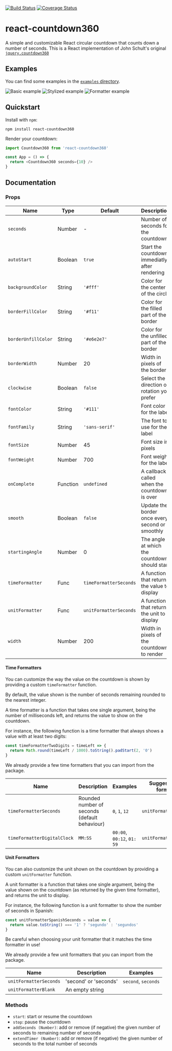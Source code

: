 [![Build Status](https://travis-ci.org/julienc91/react-countdown360.svg?branch=master)](https://travis-ci.org/julienc91/react-countdown360)
[![Coverage Status](https://coveralls.io/repos/github/julienc91/react-countdown360/badge.svg?branch=master)](https://coveralls.io/github/julienc91/react-countdown360?branch=master)

# react-countdown360

A simple and customizable React circular countdown that counts down a number of seconds.
This is a React implementation of John Schult's original [`jquery.countdown360`](https://github.com/johnschult/jquery.countdown360)

## Examples

You can find some examples in the [`examples` directory](https://github.com/julienc91/react-countdown360/tree/master/examples).

![Basic example][example1]
![Stylized example][example2]
![Formatter example][example3]


[example1]: https://raw.githubusercontent.com/julienc91/react-countdown360/master/doc/01_basic_countdown.gif "Baic example"
[example2]: https://raw.githubusercontent.com/julienc91/react-countdown360/master/doc/02_stylized_countdown.gif "Stylized example"
[example3]: https://raw.githubusercontent.com/julienc91/react-countdown360/master/doc/05_custom_formatters_countdown.gif "Formatter example"


## Quickstart

Install with `npm`:

```
npm install react-countdown360
```

Render your countdown:

```js
import Countdown360 from 'react-countdown360'

const App = () => {
  return <Countdown360 seconds={10} />
}
```

## Documentation

### Props

| Name                | Type     | Default                 | Description                                     |
|---------------------|----------|-------------------------|-------------------------------------------------|
| `seconds`           | Number   | -                       | Number of seconds for the countdown             |
| `autoStart`         | Boolean  | `true`                  | Start the countdown immediatly after rendering  |
| `backgroundColor`   | String   | `'#fff'`                | Color for the center of the circle              |
| `borderFillColor`   | String   | `'#f11'`                | Color for the filled part of the border         |
| `borderUnfillColor` | String   | `'#e6e2e7'`             | Color for the unfilled part of the border       |
| `borderWidth`       | Number   | 20                      | Width in pixels of the border                   |
| `clockwise`         | Boolean  | `false`                 | Select the direction of rotation you prefer     |
| `fontColor`         | String   | `'#111'`                | Font color for the label                        |
| `fontFamily`        | String   | `'sans-serif'`          | The font to use for the label                   |
| `fontSize`          | Number   | 45                      | Font size in pixels                             |
| `fontWeight`        | Number   | 700                     | Font weight for the label                       |
| `onComplete`        | Function | `undefined`             | A callback called when the countdown is over    |
| `smooth`            | Boolean  | `false`                 | Update the border once every second or smoothly |
| `startingAngle`     | Number   | 0                       | The angle at which the countdown should start   |
| `timeFormatter`     | Func     | `timeFormatterSeconds`  | A function that returns the value to display    |
| `unitFormatter`     | Func     | `unitFormatterSeconds`  | A function that returns the unit to display     |
| `width`             | Number   | 200                     | Width in pixels of the countdown to render      |


#### Time Formatters

You can customize the way the value on the countdown is shown by providing a custom `timeFormatter` function.

By default, the value shown is the number of seconds remaining rounded to the nearest integer.

A time formatter is a function that takes one single argument, being the number of milliseconds left, and returns
the value to show on the countdown.

For instance, the following function is a time formatter that always shows a value with at least two digits:

```js
const timeFormatterTwoDigits = timeLeft => {
  return Math.round(timeLeft / 1000).toString().padStart(2, '0')
}
``` 

We already provide a few time formatters that you can import from the package.

| Name                        | Description                                   | Examples                   | Suggested unit formatter |
|-----------------------------|-----------------------------------------------|----------------------------|--------------------------|
| `timeFormatterSeconds`      | Rounded number of seconds (default behaviour) | `0`, `1`, `12`             | `unitFormatterSeconds`   |
| `timeFormatterDigitalClock` | `MM:SS`                                       | `00:00`, `00:12`, `01: 59` | `unitFormatterBlank`     |


#### Unit Formatters

You can also customize the unit shown on the countdown by providing a custom `unitFormatter` function.

A unit formatter is a function that takes one single argument, being the value shown on the countdown (as 
returned by the given time formatter), and returns the unit to display.

For instance, the following function is a unit formatter to show the number of seconds in Spanish:

```js
const unitFormatterSpanishSeconds = value => {
  return value.toString() === '1' ? 'segundo' : 'segundos'
}
```

Be careful when choosing your unit formatter that it matches the time formatter in use!

We already provide a few unit formatters that you can import from the package.

| Name                   | Description           | Examples            |
|------------------------|-----------------------|---------------------|
| `unitFormatterSeconds` | 'second' or 'seconds' | `second`, `seconds` |
| `unitFormatterBlank`   | An empty string       |                     |



### Methods

* `start`: start or resume the countdown
* `stop`: pause the countdown
* `addSeconds (Number)`: add or remove (if negative) the given number of seconds to remaining number of seconds
* `extendTimer (Number)`: add or remove (if negative) the given number of seconds to the total number of seconds
